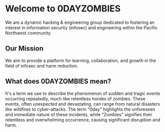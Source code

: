 # Welcome to 0DAYZOMBIES
We are a dynamic hacking & engineering group dedicated to fostering an interest in information security (infosec) and engineering within the Pacific Northwest community. 

## Our Mission
We aim to provide a platform for learning, collaboration, and growth in the field of infosec and harm reduction.

## What does 0DAYZOMBIES mean?
It's a term we use to describe the phenomenon of sudden and tragic events occurring repeatedly, much like relentless hordes of zombies. These events, often unexpected and devastating, can range from natural disasters like wildfires to cyber-attacks. The term "0day" highlights the unforeseen and immediate nature of these incidents, while "Zombies" signifies their relentless and overwhelming occurrence, causing significant disruption and harm. 
